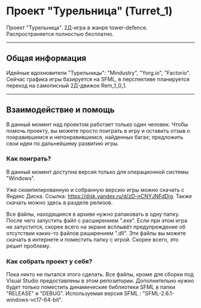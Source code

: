 # Проект "Турельница" (Turret_1) 
Проект "Турельница". 2Д-игра в жанре tower-defence. Распространяется полностью бесплатно.
___
## Общая информация
Идейные вдохновители "Турельницы": "Mindustry", "Yorg.io", "Factorio". 
Сейчас графика игры базируется на SFML, в перспективе планируется переход на самописный 2Д-движок Rem_1_0_1.
___
## Взаимодействие и помощь
В данный момент над проектом работает только один человек. Чтобы помочь проекту, вы можете просто поиграть в игру и оставить отзыв о понравившемся и непонравившемся, найденных багах; предложить свои идеи по дальнейшему развитию игры.
### Как поиграть?
В данный момент доступна версия только для операционной системы "Windows".

Уже скомпилированную и собранную версию игры можно скачать с Яндекс Диска. Ссылка: <https://disk.yandex.ru/d/zD-nCNYJNFdDig>. Также скачать можно здесь в разделе релизов.

Все файлы, находящиеся в архиве нужно рапаковать в одну папку. После чего запустить файл с расширением ".exe". Если при этом игра не запустится, скорее всего на экране всплывёт предупреждение об отсутствии каких-то файлов  раширением ".dll". Эти файлы вы можете скачать в интернете и поместить папку с игрой. Скорее всего, это решит проблему.
### Как собрать проект у себя?
Пока никто не пытался этого сделать.
Все файлы, кроме для сборки под Visual Studio предоставлены в этом репозитории. Дополнительно нужно будет только поместить динамические библиотеки SFML в папки "RELEASE" и "DEBUG". Используемая версия SFML : "SFML-2.6.1-windows-vc17-64-bit".
